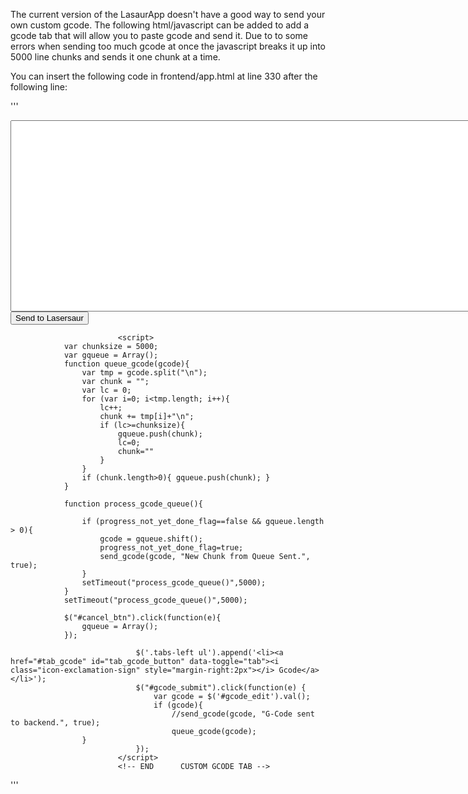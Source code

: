 The current version of the LasaurApp doesn't have a good way to send your own custom gcode.  The following html/javascript can be added to add a gcode tab that will allow you to paste gcode and send it.  Due to to some errors when sending too much gcode at once the javascript breaks it up into 5000 line chunks and sends it one chunk at a time.

You can insert the following code in frontend/app.html at line 330 after the following line:
</div> <!-- end of log tab -->

'''
                            <!--  START   CUSTOM GCODE TAB -->
                            <div id='tab_gcode' class='tab-pane'>
                                <div id='gcode_content'>
                                    <textarea id='gcode_edit' style='clear:both; width: 900px;' rows=20></textarea>
                                    <button id="gcode_submit" class="btn btn-large btn-primary">Send to Lasersaur</button>
                                </div>
                            </div>

                            <script>
				var chunksize = 5000;
				var gqueue = Array();
				function queue_gcode(gcode){
					var tmp = gcode.split("\n");
					var chunk = "";
					var lc = 0;
					for (var i=0; i<tmp.length; i++){
						lc++;
						chunk += tmp[i]+"\n";
						if (lc>=chunksize){
							gqueue.push(chunk);
							lc=0;
							chunk=""
						}	
					}
					if (chunk.length>0){ gqueue.push(chunk); }	
				}

				function process_gcode_queue(){
				
					if (progress_not_yet_done_flag==false && gqueue.length > 0){
						gcode = gqueue.shift();
						progress_not_yet_done_flag=true;
						send_gcode(gcode, "New Chunk from Queue Sent.", true);	
					}
					setTimeout("process_gcode_queue()",5000);	
				}
				setTimeout("process_gcode_queue()",5000);
				
				$("#cancel_btn").click(function(e){
					gqueue = Array();
				});

                                $('.tabs-left ul').append('<li><a href="#tab_gcode" id="tab_gcode_button" data-toggle="tab"><i class="icon-exclamation-sign" style="margin-right:2px"></i> Gcode</a></li>');
                                $("#gcode_submit").click(function(e) {
                                    var gcode = $('#gcode_edit').val();
                                    if (gcode){
                                        //send_gcode(gcode, "G-Code sent to backend.", true);
                                        queue_gcode(gcode); 
				    }
                                });
                            </script>
                            <!-- END      CUSTOM GCODE TAB -->
'''
